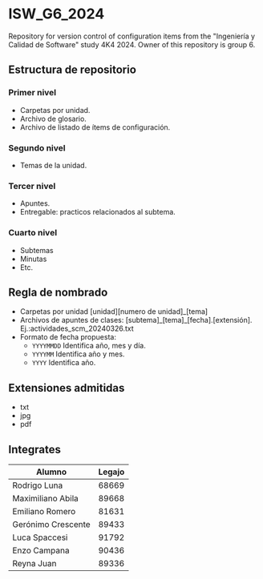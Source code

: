 # ISW_G6_2024
Repository for version control of configuration items from the "Ingeniería y Calidad de Software" study 4K4 2024. Owner of this repository is group 6.

## Estructura de repositorio

### Primer nivel 
- Carpetas por unidad.
- Archivo de glosario.
- Archivo de listado de ítems de configuración.

### Segundo nivel 
- Temas de la unidad.

### Tercer nivel 
- Apuntes.
- Entregable: practicos relacionados al subtema.

### Cuarto nivel 
- Subtemas
- Minutas
- Etc.

## Regla de nombrado
- Carpetas por unidad [unidad][numero de unidad]\_[tema]
- Archivos de apuntes de clases: [subtema]\_[tema]\_[fecha].[extensión]. 
<br> Ej.:actividades_scm_20240326.txt
- Formato de fecha propuesta:
  - `YYYYMMDD` Identifica año, mes y día.
  - `YYYYMM` Identifica año y mes.
  - `YYYY` Identifica año.

## Extensiones admitidas
- txt
- jpg
- pdf

## Integrates
|Alumno | Legajo|
|---|---|
|Rodrigo Luna | 68669|
|Maximiliano Abila | 89668|
|Emiliano Romero | 81631|
|Gerónimo Crescente | 89433|
|Luca Spaccesi | 91792|
|Enzo Campana | 90436|
|Reyna Juan | 89336|
